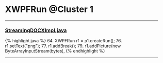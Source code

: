 # XWPFRun @Cluster 1

***

### [StreamingDOCXImpl.java](https://searchcode.com/codesearch/view/76071738/)
{% highlight java %}
64. XWPFRun r1 = p1.createRun();
76.   r1.setText("png");
77.   r1.addBreak();
79.   r1.addPicture(new ByteArrayInputStream(bytes),
{% endhighlight %}

***


